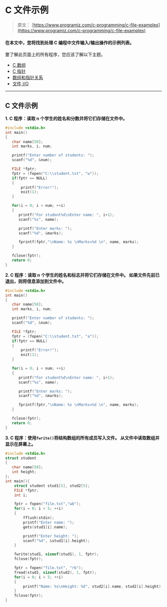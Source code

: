 # C 文件示例

> 原文： [https://www.programiz.com/c-programming/c-file-examples](https://www.programiz.com/c-programming/c-file-examples)

#### 在本文中，您将找到处理 C 编程中文件输入/输出操作的示例列表。

要了解此页面上的所有程序，您应该了解以下主题。

*   [C 数组](/c-programming/c-arrays "C programming Arrays")
*   [C 指针](/c-programming/c-pointers "C Programming Pointers")
*   [数组和指针关系](/c-programming/c-pointers-arrays "Relation Between Arrays and Pointer")
*   [文件 I/O](/c-programming/c-file-input-output "C File Input Output")

* * *

## C 文件示例

**1\. C 程序：读取 n 个学生的姓名和分数并将它们存储在文件中。**

```c
#include <stdio.h>
int main()
{
   char name[50];
   int marks, i, num;

   printf("Enter number of students: ");
   scanf("%d", &num);

   FILE *fptr;
   fptr = (fopen("C:\\student.txt", "w"));
   if(fptr == NULL)
   {
       printf("Error!");
       exit(1);
   }

   for(i = 0; i < num; ++i)
   {
      printf("For student%d\nEnter name: ", i+1);
      scanf("%s", name);

      printf("Enter marks: ");
      scanf("%d", &marks);

      fprintf(fptr,"\nName: %s \nMarks=%d \n", name, marks);
   }

   fclose(fptr);
   return 0;
} 
```

**2\. C 程序：读取 n 个学生的姓名和标志并将它们存储在文件中。 如果文件先前已退出，则将信息添加到文件中。**

```c
#include <stdio.h>
int main()
{
   char name[50];
   int marks, i, num;

   printf("Enter number of students: ");
   scanf("%d", &num);

   FILE *fptr;
   fptr = (fopen("C:\\student.txt", "a"));
   if(fptr == NULL)
   {
       printf("Error!");
       exit(1);
   }

   for(i = 0; i < num; ++i)
   {
      printf("For student%d\nEnter name: ", i+1);
      scanf("%s", name);

      printf("Enter marks: ");
      scanf("%d", &marks);

      fprintf(fptr,"\nName: %s \nMarks=%d \n", name, marks);
   }

   fclose(fptr);
   return 0;
} 
```

**3\. C 程序：使用`fwrite()`将结构数组的所有成员写入文件。 从文件中读取数组并显示在屏幕上。**

```c
#include <stdio.h>
struct student
{
   char name[50];
   int height;
};
int main(){
    struct student stud1[5], stud2[5];   
    FILE *fptr;
    int i;

    fptr = fopen("file.txt","wb");
    for(i = 0; i < 5; ++i)
    {
        fflush(stdin);
        printf("Enter name: ");
        gets(stud1[i].name);

        printf("Enter height: "); 
        scanf("%d", &stud1[i].height); 
    }

    fwrite(stud1, sizeof(stud1), 1, fptr);
    fclose(fptr);

    fptr = fopen("file.txt", "rb");
    fread(stud2, sizeof(stud2), 1, fptr);
    for(i = 0; i < 5; ++i)
    {
        printf("Name: %s\nHeight: %d", stud2[i].name, stud2[i].height);
    }
    fclose(fptr);
}
```